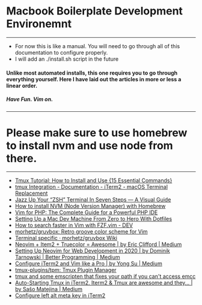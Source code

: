 # Macbook Boilerplate Development Environemnt
---
- For now this is like a manual. You will need to go through all of this documentation to configure properly.
- I will add an ./install.sh script in the future
#### Unlike most automated installs, this one requires you to go through everything yourself. Here I have laid out the articles in more or less a linear order. 
##### Have Fun. Vim on.
---
# Please make sure to use homebrew to install nvm and use node from there. 
---
- [Tmux Tutorial: How to Install and Use {15 Essential Commands}](https://phoenixnap.com/kb/tmux-tutorial-install-commands)
- [tmux Integration - Documentation - iTerm2 - macOS Terminal Replacement](https://iterm2.com/documentation-tmux-integration.html)
- [Jazz Up Your “ZSH” Terminal In Seven Steps — A Visual Guide](https://www.freecodecamp.org/news/jazz-up-your-zsh-terminal-in-seven-steps-a-visual-guide-e81a8fd59a38/)
- [How to install NVM (Node Version Manager) with Homebrew](https://www.wdiaz.org/how-to-install-nvm-with-homebrew/)
- [Vim for PHP: The Complete Guide for a Powerful PHP IDE](https://thevaluable.dev/vim-php-ide/)
- [Setting Up a Mac Dev Machine From Zero to Hero With Dotfiles](https://code.tutsplus.com/tutorials/setting-up-a-mac-dev-machine-from-zero-to-hero-with-dotfiles--net-35449)
- [How to search faster in Vim with FZF.vim - DEV](https://dev.to/iggredible/how-to-search-faster-in-vim-with-fzf-vim-36ko)
- [morhetz/gruvbox: Retro groove color scheme for Vim](https://github.com/morhetz/gruvbox)
- [Terminal specific · morhetz/gruvbox Wiki](https://github.com/morhetz/gruvbox/wiki/Terminal-specific)
- [Neovim + Item2 + Truecolor = Awesome | by Eric Clifford | Medium](https://medium.com/@ericclifford/neovim-item2-truecolor-awesome-70b975516849)
- [Setting Up Neovim for Web Development in 2020 | by Dominik Tarnowski | Better Programming | Medium](https://medium.com/better-programming/setting-up-neovim-for-web-development-in-2020-d800de3efacd)
- [Configure iTerm2 and Vim like a Pro | by Yong Su | Medium](https://medium.com/@jeantimex/how-to-configure-iterm2-and-vim-like-a-pro-on-macos-e303d25d5b5c)
- [tmux-plugins/tpm: Tmux Plugin Manager](https://github.com/tmux-plugins/tpm)
- [tmux and some emscripten that fixes your path if you can't access emcc](https://gist.githubusercontent.com/integrate-your-mind/49abe9d14c1200b093313b46613558fa/raw/fdfd0adfe30620fcd2cd85ae6a21792857718412/startup%2520command%2520for%2520emscripten)
- [Auto-Starting Tmux in iTerm2. Iterm2 & Tmux are awesome and they… | by Sašo Matejina | Medium](https://medium.com/@sasom/auto-starting-tmux-in-iterm2-4276182d452a)
- [Configure left alt meta key in iTerm2](https://stackoverflow.com/questions/196357/making-iterm-to-translate-meta-key-in-the-same-way-as-in-other-oses)
